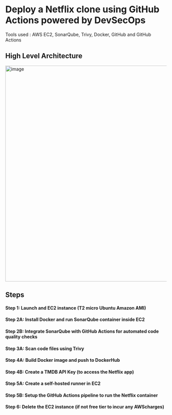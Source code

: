 
# Deploy a Netflix clone using GitHub Actions powered by DevSecOps

Tools used : AWS EC2, SonarQube, Trivy, Docker, GitHub and GitHub Actions

## High Level Architecture
<img width="675" alt="image" src="https://github.com/amazinglyaws/githubactions_devsecops/assets/133778900/7a2c8df6-15cf-43a1-bf25-e54700f5a21b">

## Steps
#### Step 1:  Launch and EC2 instance (T2 micro Ubuntu Amazon AMI)  
#### Step 2A: Install Docker and run SonarQube container inside EC2  
#### Step 2B: Integrate SonarQube with GitHub Actions for automated code quality checks  
#### Step 3A: Scan code files using Trivy   
#### Step 4A: Build Docker image and push to DockerHub  
#### Step 4B: Create a TMDB API Key (to access the Netflix app)  
#### Step 5A: Create a self-hosted runner in EC2  
#### Step 5B: Setup the GitHub Actions pipeline to run the Netflix container  
#### Step 6:  Delete the EC2 instance (if not free tier to incur any AWScharges)  

